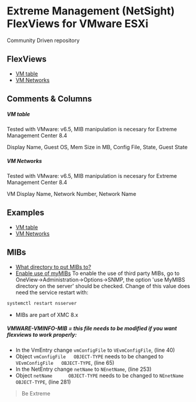 # Extreme Management (NetSight) FlexViews for VMware ESXi

Community Driven repository


## FlexViews
* [VM table](tpl/VMware_vmTable.tpl?raw=true)
* [VM Networks](tpl/VMware_vmNet.tpl?raw=true)

## Comments & Columns

##### VM table
Tested with VMware: v6.5, MIB manipulation is necesary for Extreme Management Center 8.4

Display Name, Guest OS, Mem Size in MB, Config File, State, Guest State

##### VM Networks
Tested with VMware: v6.5, MIB manipulation is necesary for Extreme Management Center 8.4

VM Display Name, Network Number, Network Name


## Examples
* [VM table](sample/VMware_vmTable.PNG?raw=true)
* [VM Networks](sample/VMware_vmNet.PNG?raw=true)


## MIBs
* [What directory to put MIBs to?](https://gtacknowledge.extremenetworks.com/articles/How_To/Netsight-Importing-a-MIB-into-Netsight)
* [Enable use of myMIBs](https://emc.extremenetworks.com/content/oneview/docs/admin/options/docs/ov_admin_options_snmp.html)
To enable the use of third party MIBs, go to OneView->Administration->Options->SNMP, the option 'use MyMIBS directory on the server' should be checked. Change of this value does need the service restart with:
```bash
systemctl restart nsserver
```
* MIBs are part of XMC 8.x
##### VMWARE-VMINFO-MIB = this file needs to be modified if you want flexviews to work properly:
- In the VmEntry change `vmConfigFile` to `VEvmConfigFile`, (line 40)
- Object `vmConfigFile   OBJECT-TYPE` needs to be changed to `VEvmConfigFile   OBJECT-TYPE`, (line 65)
- In the NetEntry change `netName` to `NEnetName`, (line 253)
- Object `netName      OBJECT-TYPE` needs to be changed to `NEnetName      OBJECT-TYPE`, (line 281)


>Be Extreme
